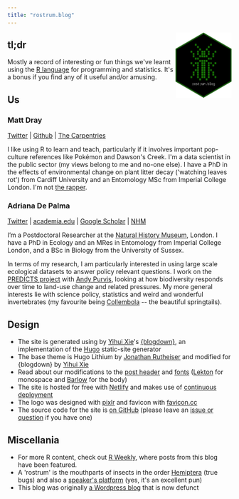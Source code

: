 ```yaml
---
title: "rostrum.blog"
---
```


<img src="https://raw.githubusercontent.com/matt-dray/stickers/master/output/rostrum_hex.png" alt="Hexagonal sticker with pixel-art of the the rostrum.blog insect logo on it." width="25%" align="right">

## tl;dr

Mostly a record of interesting or fun things we've learnt using the [R language](https://www.r-project.org/) for programming and statistics. It's a bonus if you find any of it useful and/or amusing.

## Us

### Matt Dray

<a href='https://twitter.com/mattdray' target="_blank">Twitter</a> | <a href='https://github.com/matt-dray' target="_blank">Github</a> | <a href='https://carpentries.org/instructors/#matt-dray' target="_blank">The Carpentries</a>

I like using R to learn and teach, particularly if it involves important pop-culture references like Pokémon and Dawson's Creek. I'm a data scientist in the public sector (my views belong to me and no-one else). I have a PhD in the effects of environmental change on plant litter decay ('watching leaves rot') from Cardiff University and an Entomology MSc from Imperial College London. I'm not [the rapper](https://en.wikipedia.org/wiki/Dr._Dre).

### Adriana De Palma

<a href='https://twitter.com/adpalma' target="_blank">Twitter</a> | <a href='https://nhm.academia.edu/AdrianaDePalma' target="_blank">academia.edu</a> | <a href='https://scholar.google.co.uk/citations?user=DhrCDz8AAAAJ&hl=en&oi=ao' target="_blank">Google Scholar</a> | <a href='http://www.nhm.ac.uk/our-science/departments-and-staff/staff-directory/adriana-de%20palma.html' target="_blank">NHM</a>

I’m a Postdoctoral Researcher at the [Natural History Museum](http://www.nhm.ac.uk/), London. I have a PhD in Ecology and an MRes in Entomology from Imperial College London, and a BSc in Biology from the University of Sussex.

In terms of my research, I am particularly interested in using large scale ecological datasets to answer policy relevant questions. I work on the [PREDICTS project](http://www.predicts.org.uk/) with [Andy Purvis](http://www.nhm.ac.uk/our-science/departments-and-staff/staff-directory/andy-purvis.html), looking at how biodiversity responds over time to land-use change and related pressures. My more general interests lie with science policy, statistics and weird and wonderful invertebrates (my favourite being [Collembola](https://en.wikipedia.org/wiki/Springtail) -- the beautiful springtails).

## Design

* The site is generated using by <a href='https://yihui.name/en/' target="_blank">Yihui Xie</a>'s <a href='https://bookdown.org/yihui/blogdown/' target="_blank">{blogdown}</a>, an implementation of the <a href='https://gohugo.io' target="_blank">Hugo</a> static-site generator
* The base theme is Hugo Lithium by <a href='https://github.com/jrutheiser/hugo-lithium-theme' target="_blank">Jonathan Rutheiser</a> and modified for {blogdown} by <a href='https://github.com/yihui/hugo-lithium-theme' target="_blank">Yihui Xie</a>
* Read about our modifications to the <a href='https://www.rostrum.blog/2019/09/06/lithium-metadata/' target="_blank">post header</a> and <a href='https://www.rostrum.blog/2018/11/29/fontface-lithium/' target="_blank">fonts</a> (<a href='https://fonts.google.com/specimen/Lekton' target="_blank">Lekton</a> for monospace and <a href='https://fonts.google.com/specimen/Barlow' target="_blank">Barlow</a> for the body)
* The site is hosted for free with <a href='https://www.netlify.com/' target="_blank">Netlify</a> and makes use of <a href='https://docs.netlify.com/configure-builds/get-started/' target="_blank">continuous deployment</a>
* The logo was designed with <a href='https://pixlr.com' target="_blank">pixlr</a> and favicon with <a href='https://www.favicon.cc/' target="_blank">favicon.cc</a>
* The source code for the site is <a href='https://github.com/matt-dray/rostrum-blog' target="_blank">on GitHub</a> (please leave an <a href='https://github.com/matt-dray/rostrum-blog/issues' target="_blank">issue or question</a> if you have one)

## Miscellania

* For more R content, check out <a href='https://rweekly.org/' target="_blank">R Weekly</a>, where posts from this blog have been featured.
* A 'rostrum' is the mouthparts of insects in the order <a href='https://en.wikipedia.org/wiki/Hemiptera' target="_blank">Hemiptera</a> (true bugs) and also a <a href='https://en.wikipedia.org/wiki/Rostra' target="_blank">speaker's platform</a> (yes, it's an excellent pun)
* This blog was originally <a href='https://therostrumblog.wordpress.com/' target="_blank">a Wordpress blog</a> that is now defunct
